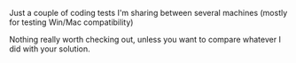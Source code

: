 Just a couple of coding tests I'm sharing between several machines (mostly for testing Win/Mac compatibility)

Nothing really worth checking out, unless you want to compare whatever I did with your solution.


